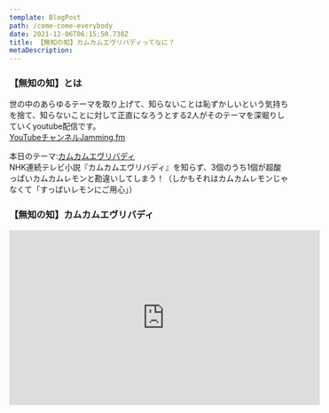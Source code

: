 ```yaml
---
template: BlogPost
path: /come-come-everybody
date: 2021-12-06T06:15:50.738Z
title: 【無知の知】カムカムエヴリバディってなに？
metaDescription:
---
```


### 【無知の知】とは  
世の中のあらゆるテーマを取り上げて、知らないことは恥ずかしいという気持ちを捨て、知らないことに対して正直になろうとする2人がそのテーマを深堀りしていくyoutube配信です。  
[YouTubeチャンネルJamming.fm](https://www.youtube.com/channel/UCobMDbV2byoiGHb6Iw7zGhw)  

本日のテーマ:[カムカムエヴリバディ](https://www.nhk.or.jp/comecome/)  
NHK連続テレビ小説『カムカムエヴリバディ』を知らず、3個のうち1個が超酸っぱいカムカムレモンと勘違いしてしまう！（しかもそれはカムカムレモンじゃなくて「すっぱいレモンにご用心」）  

### 【無知の知】カムカムエヴリバディ
<iframe width="560" height="315" src="https://www.youtube.com/embed/lxjJTF3JZGc" title="YouTube video player" frameborder="0" allow="accelerometer; autoplay; clipboard-write; encrypted-media; gyroscope; picture-in-picture" allowfullscreen></iframe>
